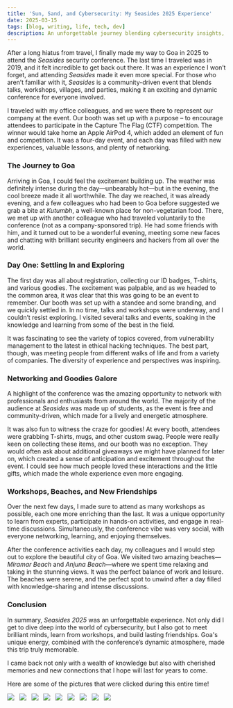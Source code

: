 ```yaml
---
title: 'Sun, Sand, and Cybersecurity: My Seasides 2025 Experience'
date: 2025-03-15
tags: [blog, writing, life, tech, dev]
description: An unforgettable journey blending cybersecurity insights, beachside relaxation, and new connections at Seasides 2025 in Goa.
---
```


After a long hiatus from travel, I finally made my way to Goa in 2025 to attend the *Seasides* security conference. The last time I traveled was in 2019, and it felt incredible to get back out there. It was an experience I won’t forget, and attending *Seasides* made it even more special. For those who aren’t familiar with it, *Seasides* is a community-driven event that blends talks, workshops, villages, and parties, making it an exciting and dynamic conference for everyone involved.

I traveled with my office colleagues, and we were there to represent our company at the event. Our booth was set up with a purpose – to encourage attendees to participate in the Capture The Flag (CTF) competition. The winner would take home an Apple AirPod 4, which added an element of fun and competition. It was a four-day event, and each day was filled with new experiences, valuable lessons, and plenty of networking.

### The Journey to Goa

Arriving in Goa, I could feel the excitement building up. The weather was definitely intense during the day—unbearably hot—but in the evening, the cool breeze made it all worthwhile. The day we reached, it was already evening, and a few colleagues who had been to Goa before suggested we grab a bite at *Kutumbh*, a well-known place for non-vegetarian food. There, we met up with another colleague who had traveled voluntarily to the conference (not as a company-sponsored trip). He had some friends with him, and it turned out to be a wonderful evening, meeting some new faces and chatting with brilliant security engineers and hackers from all over the world.

### Day One: Settling In and Exploring

The first day was all about registration, collecting our ID badges, T-shirts, and various goodies. The excitement was palpable, and as we headed to the common area, it was clear that this was going to be an event to remember. Our booth was set up with a standee and some branding, and we quickly settled in. In no time, talks and workshops were underway, and I couldn’t resist exploring. I visited several talks and events, soaking in the knowledge and learning from some of the best in the field.

It was fascinating to see the variety of topics covered, from vulnerability management to the latest in ethical hacking techniques. The best part, though, was meeting people from different walks of life and from a variety of companies. The diversity of experience and perspectives was inspiring.

### Networking and Goodies Galore

A highlight of the conference was the amazing opportunity to network with professionals and enthusiasts from around the world. The majority of the audience at *Seasides* was made up of students, as the event is free and community-driven, which made for a lively and energetic atmosphere.

It was also fun to witness the craze for goodies! At every booth, attendees were grabbing T-shirts, mugs, and other custom swag. People were really keen on collecting these items, and our booth was no exception. They would often ask about additional giveaways we might have planned for later on, which created a sense of anticipation and excitement throughout the event. I could see how much people loved these interactions and the little gifts, which made the whole experience even more engaging.

### Workshops, Beaches, and New Friendships

Over the next few days, I made sure to attend as many workshops as possible, each one more enriching than the last. It was a unique opportunity to learn from experts, participate in hands-on activities, and engage in real-time discussions. Simultaneously, the conference vibe was very social, with everyone networking, learning, and enjoying themselves.

After the conference activities each day, my colleagues and I would step out to explore the beautiful city of Goa. We visited two amazing beaches—*Miramar Beach* and *Anjuna Beach*—where we spent time relaxing and taking in the stunning views. It was the perfect balance of work and leisure. The beaches were serene, and the perfect spot to unwind after a day filled with knowledge-sharing and intense discussions.

### Conclusion

In summary, *Seasides 2025* was an unforgettable experience. Not only did I get to dive deep into the world of cybersecurity, but I also got to meet brilliant minds, learn from workshops, and build lasting friendships. Goa's unique energy, combined with the conference’s dynamic atmosphere, made this trip truly memorable. 

I came back not only with a wealth of knowledge but also with cherished memories and new connections that I hope will last for years to come.

Here are some of the pictures that were clicked during this entire time!

<img src="/assets/img/seasides-2025/kutumbh-resturant.jpeg" />
&nbsp;
<img src="/assets/img/seasides-2025/beach-1.jpeg" />
&nbsp;
<img src="/assets/img/seasides-2025/beach-2.jpeg" />
&nbsp;
<img src="/assets/img/seasides-2025/chinese-resturant.jpeg" />
&nbsp;
<img src="/assets/img/seasides-2025/chinese-resturant-2.jpeg" />
&nbsp;
<img src="/assets/img/seasides-2025/food-1.jpeg" />
&nbsp;
<img src="/assets/img/seasides-2025/goa-blr.jpeg" />
&nbsp;
<img src="/assets/img/seasides-2025/goa-blr-2.jpeg" />
&nbsp;
<img src="/assets/img/seasides-2025/goa-blr3.jpeg" />
